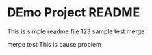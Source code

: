 # DEmo Project README

This is simple readme file 123
sample test merge

merge test
This is cause problem